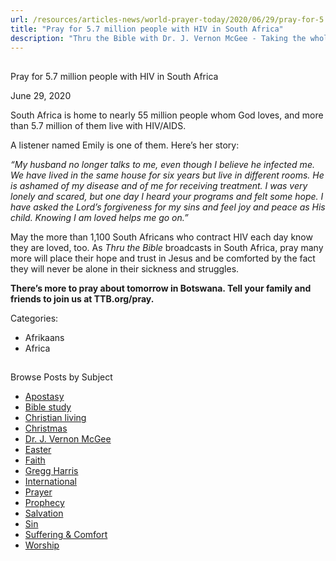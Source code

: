 ```yaml
---
url: /resources/articles-news/world-prayer-today/2020/06/29/pray-for-5.7-million-people-with-hiv-in-south-africa
title: "Pray for 5.7 million people with HIV in South Africa"
description: "Thru the Bible with Dr. J. Vernon McGee - Taking the whole Word to the whole world"
---
```







## 
 Pray for 5.7 million people with HIV in South Africa


June 29, 2020
![]()




South Africa is home to nearly 55 million people whom God loves, and more than 5.7 million of them live with HIV/AIDS. 

A listener named Emily is one of them. Here’s her story:

*“My husband no longer talks to me, even though I believe he infected me. We have lived in the same house for six years but live in different rooms. He is ashamed of my disease and of me for receiving treatment. I was very lonely and scared, but one day I heard your programs and felt some hope. I have asked the Lord’s forgiveness for my sins and feel joy and peace as His child. Knowing I am loved helps me go on.”*

May the more than 1,100 South Africans who contract HIV each day know they are loved, too. As *Thru the Bible* broadcasts in South Africa, pray many more will place their hope and trust in Jesus and be comforted by the fact they will never be alone in their sickness and struggles.

**There’s more to pray about tomorrow in Botswana. Tell your family and friends to join us at TTB.org/pray.**



Categories: 


* Afrikaans
* Africa









## 
 Browse Posts by Subject


* [Apostasy](/resources/articles-news/-in-tags/tags/Apostasy)
* [Bible study](/resources/articles-news/-in-tags/tags/Bible-study)
* [Christian living](/resources/articles-news/-in-tags/tags/Christian-living)
* [Christmas](/resources/articles-news/-in-tags/tags/Christmas)
* [Dr. J. Vernon McGee](/resources/articles-news/-in-tags/tags/Dr-J-Vernon-McGee)
* [Easter](/resources/articles-news/-in-tags/tags/easter)
* [Faith](/resources/articles-news/-in-tags/tags/Faith)
* [Gregg Harris](/resources/articles-news/-in-tags/tags/Gregg-Harris)
* [International](/resources/articles-news/-in-tags/tags/International)
* [Prayer](/resources/articles-news/-in-tags/tags/prayer)
* [Prophecy](/resources/articles-news/-in-tags/tags/Prophecy)
* [Salvation](/resources/articles-news/-in-tags/tags/Salvation)
* [Sin](/resources/articles-news/-in-tags/tags/sin)
* [Suffering & Comfort](/resources/articles-news/-in-tags/tags/Suffering-Comfort)
* [Worship](/resources/articles-news/-in-tags/tags/worship)







